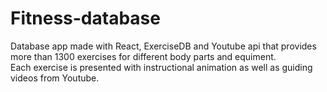 # Fitness-database
Database app made with React, ExerciseDB and Youtube api that provides more than 1300 exercises for different body parts and equiment. <br/>
Each exercise is presented with instructional animation as well as guiding videos from Youtube.
